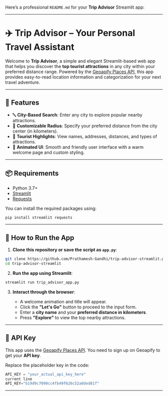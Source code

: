 Here’s a professional `README.md` for your **Trip Advisor** Streamlit app:

---

# ✈️ Trip Advisor – Your Personal Travel Assistant

Welcome to **Trip Advisor**, a simple and elegant Streamlit-based web app that helps you discover the **top tourist attractions** in any city within your preferred distance range. Powered by the [Geoapify Places API](https://www.geoapify.com/places-api), this app provides easy-to-read location information and categorization for your next travel adventure.

---

## 🌟 Features

* 🔤 **City-Based Search**: Enter any city to explore popular nearby attractions.
* 📏 **Customizable Radius**: Specify your preferred distance from the city center (in kilometers).
* 📍 **Tourist Highlights**: View names, addresses, distances, and types of attractions.
* 🎨 **Animated UI**: Smooth and friendly user interface with a warm welcome page and custom styling.

---

## 📦 Requirements

* Python 3.7+
* [Streamlit](https://streamlit.io)
* [Requests](https://docs.python-requests.org/en/latest/)

You can install the required packages using:

```bash
pip install streamlit requests
```

---

## 🚀 How to Run the App

1. **Clone this repository or save the script as `app.py`**:

```bash
git clone https://github.com/Prathamesh-Gandhi/trip-advisor-streamlit.git
cd trip-advisor-streamlit
```

2. **Run the app using Streamlit**:

```bash
streamlit run trip_advisor_app.py
```

3. **Interact through the browser**:

   * A welcome animation and title will appear.
   * Click the **"Let's Go"** button to proceed to the input form.
   * Enter a **city name** and your **preferred distance in kilometers**.
   * Press **"Explore"** to view the top nearby attractions.

---

## 🔐 API Key

This app uses the [Geoapify Places API](https://apidocs.geoapify.com/). You need to sign up on Geoapify to get your **API key**.

Replace the placeholder key in the code:

```python
API_KEY = "your_actual_api_key_here"
current line
API_KEY="b19d9c7090cc4fb49f626c52a0ded81f"
```

---

